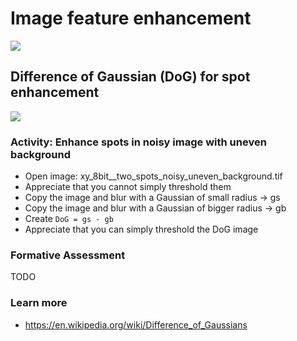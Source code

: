 # Image feature enhancement

<img src='https://g.gravizo.com/svg?
digraph G {
    shift [fontcolor=white,color=white];
    image -> filter -> "enhanced image";
    node [shape=box, color=grey, fontcolor=grey];
    "enhanced image" -> "feature" [label=" aka", style=dashed, color=grey, fontcolor=grey, fontsize=10];
    node [shape=box, color=grey, fontcolor=grey];
    filter -> "feature enhancement" [label=" aka", style=dashed, color=grey, fontcolor=grey, fontsize=10, width=0 height=0 margin=0];   
}
'/>



## Difference of Gaussian (DoG) for spot enhancement

<img src='https://g.gravizo.com/svg?
 digraph G {
	shift [fontcolor=white,color=white];
	image -> "small blur";
	image -> "large blur";
	"small blur" -> "remove noise";
	"large blur" -> "estimate local background";
	"small blur" -> "DoG = small blur - large blur";
	"large blur" -> "DoG = small blur - large blur";
}
'/>

### Activity: Enhance spots in noisy image with uneven background

- Open image: xy_8bit__two_spots_noisy_uneven_background.tif
- Appreciate that you cannot simply threshold them
- Copy the image and blur with a Gaussian of small radius -> gs
- Copy the image and blur with a Gaussian of bigger radius -> gb
- Create `DoG = gs - gb`
- Appreciate that you can simply threshold the DoG image
 
### Formative Assessment

TODO

### Learn more

- https://en.wikipedia.org/wiki/Difference_of_Gaussians

